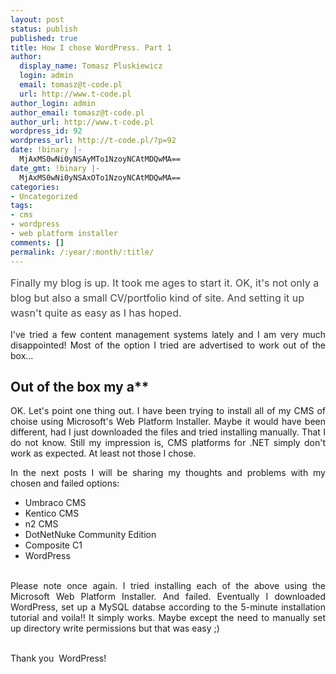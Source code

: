 ```yaml
---
layout: post
status: publish
published: true
title: How I chose WordPress. Part 1
author:
  display_name: Tomasz Pluskiewicz
  login: admin
  email: tomasz@t-code.pl
  url: http://www.t-code.pl
author_login: admin
author_email: tomasz@t-code.pl
author_url: http://www.t-code.pl
wordpress_id: 92
wordpress_url: http://t-code.pl/?p=92
date: !binary |-
  MjAxMS0wNi0yNSAyMTo1NzoyNCAtMDQwMA==
date_gmt: !binary |-
  MjAxMS0wNi0yNSAxOTo1NzoyNCAtMDQwMA==
categories:
- Uncategorized
tags:
- cms
- wordpress
- web platform installer
comments: []
permalink: /:year/:month/:title/
---
```

<p><!--:pl--></p>
<div>
<p><span style="color: #444444; font-size: 16px; line-height: 24px;">Finally my blog is up. </span><span style="color: #444444; font-size: 16px; line-height: 24px;">It took me ages to start it. OK, it's not only a blog but also a small CV/portfolio kind of site. And setting it up wasn't quite as easy as I has hoped.</span></p>
<p></div></p>
<p style="text-align: justify;">I've tried a few content management systems lately and I am very much disappointed! Most of the option I tried are advertised to work out of the box...</p></p>
<h2>Out of the box my a**</h2></p>
<p style="text-align: justify;">OK. Let's point one thing out. I have been trying to install all of my CMS of choise using Microsoft's Web Platform&nbsp;Installer. Maybe it would have been different, had I just downloaded the files and tried installing manually. That I do not know. Still my impression is, CMS platforms for .NET simply don't work as expected. At least not those I chose.</p></p>
<p style="text-align: justify;">In the next posts I will be sharing my thoughts and problems with my chosen and failed options:</p></p>
<ul>
<li>Umbraco CMS</li>
<li>Kentico CMS</li>
<li>n2 CMS</li>
<li>DotNetNuke Community Edition</li>
<li>Composite C1</li>
<li>WordPress</li><br />
</ul></p>
<p style="text-align: justify;">Please note once again. I tried installing each of the above using the Microsoft Web Platform Installer. And failed. Eventually I downloaded WordPress, set up a MySQL databse according to the 5-minute installation tutorial and voila!! It simply works. Maybe except the need to manually set up directory write permissions but that was easy ;)</p><br />
Thank you &nbsp;WordPress!<!--:--></p>
